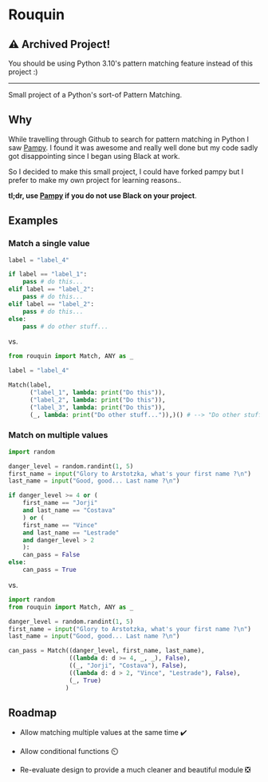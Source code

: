 # Rouquin

## ⚠️ Archived Project!

You should be using Python 3.10's pattern matching feature instead of this project :)

---

Small project of a Python's sort-of Pattern Matching.

## Why

While travelling through Github to search for pattern matching in Python
I saw [Pampy](https://github.com/santinic/pampy). I found it was awesome
and really well done but my code sadly got disappointing since I began
using Black at work.

So I decided to make this small project, I could have forked pampy but
I prefer to make my own project for learning reasons..

**tl;dr, use [Pampy](https://github.com/santinic/pampy) if you do not use Black on your project**.

## Examples

### Match a single value

```python
label = "label_4"

if label == "label_1":
    pass # do this...
elif label == "label_2":
    pass # do this...
elif label == "label_2":
    pass # do this...
else:
    pass # do other stuff...
```

vs.

```python
from rouquin import Match, ANY as _

label = "label_4"

Match(label,
      ("label_1", lambda: print("Do this")),
      ("label_2", lambda: print("Do this")),
      ("label_3", lambda: print("Do this")),
      (_, lambda: print("Do other stuff...")),)() # --> "Do other stuff"
```

### Match on multiple values

```python
import random

danger_level = random.randint(1, 5)
first_name = input("Glory to Arstotzka, what's your first name ?\n")
last_name = input("Good, good... Last name ?\n")

if danger_level >= 4 or (
    first_name == "Jorji"
    and last_name == "Costava"
    ) or (
    first_name == "Vince"
    and last_name == "Lestrade"
    and danger_level > 2
    ):
    can_pass = False
else:
    can_pass = True
```

vs.

```python
import random
from rouquin import Match, ANY as _

danger_level = random.randint(1, 5)
first_name = input("Glory to Arstotzka, what's your first name ?\n")
last_name = input("Good, good... Last name ?\n")

can_pass = Match((danger_level, first_name, last_name),
                 ((lambda d: d >= 4, _, _), False),
                 ((_, "Jorji", "Costava"), False),
                 ((lambda d: d > 2, "Vince", "Lestrade"), False),
                 (_, True)
                )  
```

## Roadmap

- Allow matching multiple values at the same time :heavy_check_mark:

- Allow conditional functions :timer_clock:

- Re-evaluate design to provide a much cleaner and beautiful module :negative_squared_cross_mark:
